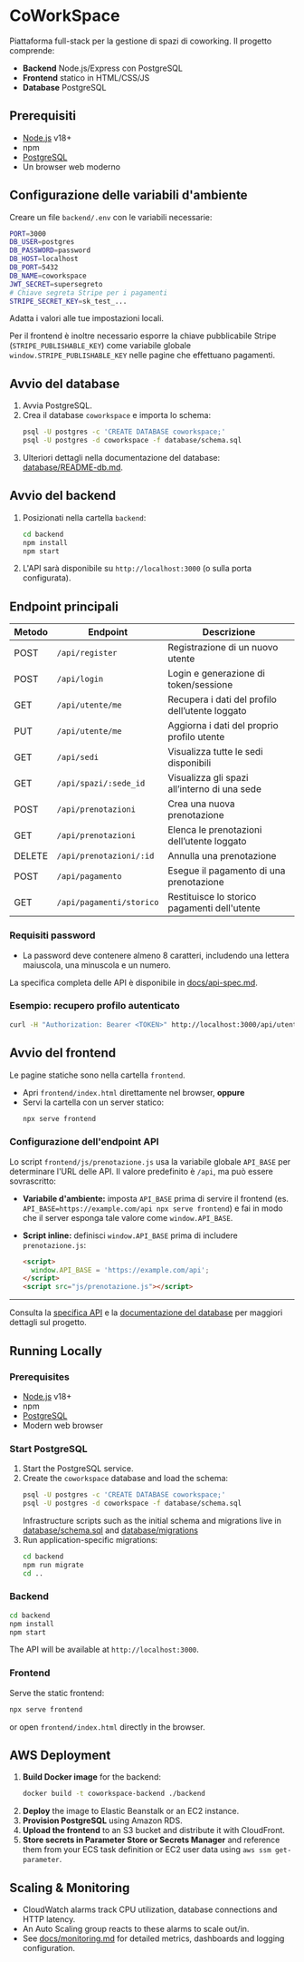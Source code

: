 # CoWorkSpace

Piattaforma full-stack per la gestione di spazi di coworking. 
Il progetto comprende:

- **Backend** Node.js/Express con PostgreSQL
- **Frontend** statico in HTML/CSS/JS
- **Database** PostgreSQL

## Prerequisiti

- [Node.js](https://nodejs.org/) v18+
- npm
- [PostgreSQL](https://www.postgresql.org/)
- Un browser web moderno

## Configurazione delle variabili d'ambiente

Creare un file `backend/.env` con le variabili necessarie:

```bash
PORT=3000
DB_USER=postgres
DB_PASSWORD=password
DB_HOST=localhost
DB_PORT=5432
DB_NAME=coworkspace
JWT_SECRET=supersegreto
# Chiave segreta Stripe per i pagamenti
STRIPE_SECRET_KEY=sk_test_...
```

Adatta i valori alle tue impostazioni locali.

Per il frontend è inoltre necessario esporre la chiave pubblicabile Stripe (`STRIPE_PUBLISHABLE_KEY`) come variabile globale `window.STRIPE_PUBLISHABLE_KEY` nelle pagine che effettuano pagamenti.

## Avvio del database

1. Avvia PostgreSQL.
2. Crea il database `coworkspace` e importa lo schema:
   ```bash
   psql -U postgres -c 'CREATE DATABASE coworkspace;'
   psql -U postgres -d coworkspace -f database/schema.sql
   ```
3. Ulteriori dettagli nella documentazione del database: [database/README-db.md](database/README-db.md).

## Avvio del backend

1. Posizionati nella cartella `backend`:
   ```bash
   cd backend
   npm install
   npm start
   ```
2. L'API sarà disponibile su `http://localhost:3000` (o sulla porta configurata).

## Endpoint principali

| Metodo | Endpoint                 | Descrizione                                      |
|--------|--------------------------|--------------------------------------------------|
| POST   | `/api/register`          | Registrazione di un nuovo utente                 |
| POST   | `/api/login`             | Login e generazione di token/sessione            |
| GET    | `/api/utente/me`         | Recupera i dati del profilo dell’utente loggato |
| PUT    | `/api/utente/me`         | Aggiorna i dati del proprio profilo utente       |
| GET    | `/api/sedi`              | Visualizza tutte le sedi disponibili             |
| GET    | `/api/spazi/:sede_id`    | Visualizza gli spazi all’interno di una sede    |
| POST   | `/api/prenotazioni`      | Crea una nuova prenotazione                      |
| GET    | `/api/prenotazioni`      | Elenca le prenotazioni dell’utente loggato       |
| DELETE | `/api/prenotazioni/:id`  | Annulla una prenotazione                         |
| POST   | `/api/pagamento`         | Esegue il pagamento di una prenotazione          |
| GET    | `/api/pagamenti/storico` | Restituisce lo storico pagamenti dell'utente    |

### Requisiti password

- La password deve contenere almeno 8 caratteri, includendo una lettera maiuscola, una minuscola e un numero.

La specifica completa delle API è disponibile in [docs/api-spec.md](docs/api-spec.md).

### Esempio: recupero profilo autenticato

```bash
curl -H "Authorization: Bearer <TOKEN>" http://localhost:3000/api/utente/me
```

## Avvio del frontend

Le pagine statiche sono nella cartella `frontend`.

- Apri `frontend/index.html` direttamente nel browser, **oppure**
- Servi la cartella con un server statico:
  ```bash
  npx serve frontend
  ```

### Configurazione dell'endpoint API

Lo script `frontend/js/prenotazione.js` usa la variabile globale `API_BASE` per determinare l'URL delle API. Il valore predefinito è `/api`, ma può essere sovrascritto:

- **Variabile d'ambiente:** imposta `API_BASE` prima di servire il frontend (es. `API_BASE=https://example.com/api npx serve frontend`) e fai in modo che il server esponga tale valore come `window.API_BASE`.
- **Script inline:** definisci `window.API_BASE` prima di includere `prenotazione.js`:

  ```html
  <script>
    window.API_BASE = 'https://example.com/api';
  </script>
  <script src="js/prenotazione.js"></script>
  ```

---

Consulta la [specifica API](docs/api-spec.md) e la [documentazione del database](database/README-db.md) per maggiori dettagli sul progetto.

## Running Locally

### Prerequisites
- [Node.js](https://nodejs.org/) v18+
- npm
- [PostgreSQL](https://www.postgresql.org/)
- Modern web browser

### Start PostgreSQL
1. Start the PostgreSQL service.
2. Create the `coworkspace` database and load the schema:
   ```bash
   psql -U postgres -c 'CREATE DATABASE coworkspace;'
   psql -U postgres -d coworkspace -f database/schema.sql
   ```
   Infrastructure scripts such as the initial schema and migrations live in [database/schema.sql](database/schema.sql) and [database/migrations](database/migrations/)
3. Run application-specific migrations:
   ```bash
   cd backend
   npm run migrate
   cd ..
   ```

### Backend
```bash
cd backend
npm install
npm start
```
The API will be available at `http://localhost:3000`.

### Frontend
Serve the static frontend:
```bash
npx serve frontend
```
or open `frontend/index.html` directly in the browser.

## AWS Deployment
1. **Build Docker image** for the backend:
   ```bash
   docker build -t coworkspace-backend ./backend
   ```
2. **Deploy** the image to Elastic Beanstalk or an EC2 instance.
3. **Provision PostgreSQL** using Amazon RDS.
4. **Upload the frontend** to an S3 bucket and distribute it with CloudFront.
5. **Store secrets in Parameter Store or Secrets Manager** and reference them from your ECS task definition or EC2 user data using `aws ssm get-parameter`.

## Scaling & Monitoring
- CloudWatch alarms track CPU utilization, database connections and HTTP latency.
- An Auto Scaling group reacts to these alarms to scale out/in.
- See [docs/monitoring.md](docs/monitoring.md) for detailed metrics, dashboards and logging configuration.
